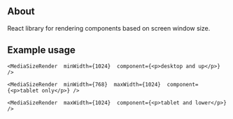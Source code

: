 ## About
React library for rendering components based on screen window size.

## Example usage
    <MediaSizeRender  minWidth={1024}  component={<p>desktop and up</p>} />
    
    <MediaSizeRender  minWidth={768}  maxWidth={1024}  component={<p>tablet only</p>} />
    
    <MediaSizeRender  maxWidth={1024}  component={<p>tablet and lower</p>} />

